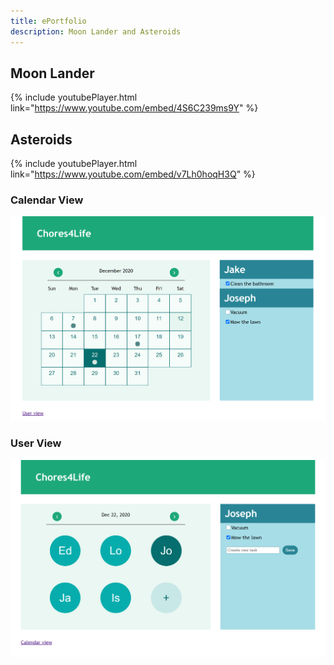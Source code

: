 ```yaml
---
title: ePortfolio
description: Moon Lander and Asteroids
---
```


## Moon Lander

{% include youtubePlayer.html link="https://www.youtube.com/embed/4S6C239ms9Y" %}

## Asteroids

{% include youtubePlayer.html link="https://www.youtube.com/embed/v7Lh0hoqH3Q" %}

### Calendar View
![](images/Chores4Life_Calendar.png)
### User View
![](images/Chores4Life_Users.png)
